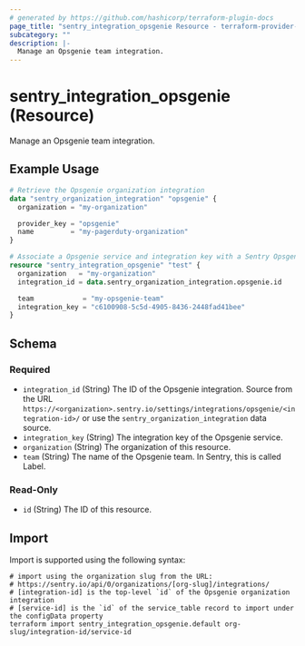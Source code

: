 ```yaml
---
# generated by https://github.com/hashicorp/terraform-plugin-docs
page_title: "sentry_integration_opsgenie Resource - terraform-provider-sentry"
subcategory: ""
description: |-
  Manage an Opsgenie team integration.
---
```


# sentry_integration_opsgenie (Resource)

Manage an Opsgenie team integration.

## Example Usage

```terraform
# Retrieve the Opsgenie organization integration
data "sentry_organization_integration" "opsgenie" {
  organization = "my-organization"

  provider_key = "opsgenie"
  name         = "my-pagerduty-organization"
}

# Associate a Opsgenie service and integration key with a Sentry Opsgenie integration
resource "sentry_integration_opsgenie" "test" {
  organization   = "my-organization"
  integration_id = data.sentry_organization_integration.opsgenie.id

  team            = "my-opsgenie-team"
  integration_key = "c6100908-5c5d-4905-8436-2448fad41bee"
}
```

<!-- schema generated by tfplugindocs -->
## Schema

### Required

- `integration_id` (String) The ID of the Opsgenie integration. Source from the URL `https://<organization>.sentry.io/settings/integrations/opsgenie/<integration-id>/` or use the `sentry_organization_integration` data source.
- `integration_key` (String) The integration key of the Opsgenie service.
- `organization` (String) The organization of this resource.
- `team` (String) The name of the Opsgenie team. In Sentry, this is called Label.

### Read-Only

- `id` (String) The ID of this resource.

## Import

Import is supported using the following syntax:

```shell
# import using the organization slug from the URL:
# https://sentry.io/api/0/organizations/[org-slug]/integrations/
# [integration-id] is the top-level `id` of the Opsgenie organization integration
# [service-id] is the `id` of the service_table record to import under the configData property
terraform import sentry_integration_opsgenie.default org-slug/integration-id/service-id
```
